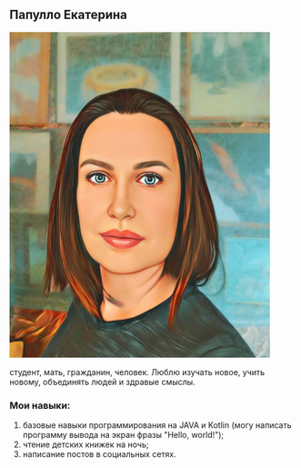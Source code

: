 
## Папулло Екатерина
![Мое фото](https://github.com/KPapullo/kpapullo-git-diploma/blob/main/img/KatyaPapullo.png)
 

студент, мать, гражданин, человек.
Люблю изучать новое, учить новому, объединять людей и здравые смыслы.

### Мои навыки:

1. базовые навыки программирования на JAVA и Kotlin (могу написать программу вывода на экран фразы "Hello, world!");
2. чтение детских книжек на ночь;
3. написание постов в социальных сетях.




